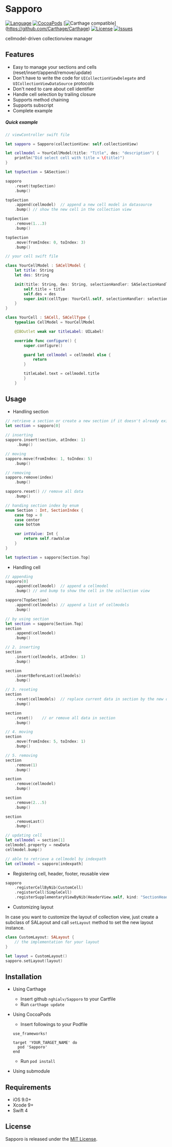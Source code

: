 # Sapporo

[![Language](http://img.shields.io/badge/language-swift-brightgreen.svg?style=flat
)](https://developer.apple.com/swift)
[![CocoaPods](https://img.shields.io/cocoapods/v/Sapporo.svg)]()
[![Carthage compatible](https://img.shields.io/badge/Carthage-compatible-4BC51D.svg?style=flat)]
(https://github.com/Carthage/Carthage)
[![License](http://img.shields.io/badge/license-MIT-lightgrey.svg?style=flat
)](http://mit-license.org)
[![Issues](https://img.shields.io/github/issues/nghialv/Sapporo.svg?style=flat
)](https://github.com/nghialv/Sapporo/issues?state=open)

cellmodel-driven collectionview manager

Features
-----
* Easy to manage your sections and cells (reset/insert/append/remove/update)
* Don't have to write the code for `UICollectionViewDelegate` and `UICollectionViewDataSource` protocols
* Don't need to care about cell identifier
* Handle cell selection by trailing closure
* Supports method chaining
* Supports subscript
* Complete example

##### Quick example

``` swift
// viewController swift file

let sapporo = Sapporo(collectionView: self.collectionView)

let cellmodel = YourCellModel(title: "Title", des: "description") {
	println("Did select cell with title = \(title)")
}

let topSection = SASection()

sapporo
	.reset(topSection)
	.bump()

topSection
	.append(cellmodel)	// append a new cell model in datasource
	.bump()	// show the new cell in the collection view

topSection
	.remove(1...3)
	.bump()

topSection
	.move(fromIndex: 0, toIndex: 3)
	.bump()
```
``` swift
// your cell swift file

class YourCellModel : SACellModel {
	let title: String
	let des: String

	init(title: String, des: String, selectionHandler: SASelectionHandler) {
		self.title = title
		self.des = des
		super.init(cellType: YourCell.self, selectionHandler: selectionHandler)
	}
}

class YourCell : SACell, SACellType {
	typealias CellModel = YourCellModel

	@IBOutlet weak var titleLabel: UILabel!

	override func configure() {
		super.configure()

		guard let cellmodel = cellmodel else {
			return
		}

		titleLabel.text = cellmodel.title
      	}
	}
```

Usage
-----

* Handling section

``` swift
// retrieve a section or create a new section if it doesn't already exist
let section = sapporo[0]
	
// inserting
sapporo.insert(section, atIndex: 1)
	 .bump()

// moving
sapporo.move(fromIndex: 1, toIndex: 5)
	.bump()

// removing
sapporo.remove(index)
	.bump()

sapporo.reset()	// remove all data
	.bump()

// handing section index by enum
enum Section : Int, SectionIndex {
	case top = 0
	case center
	case bottom

	var intValue: Int {
		return self.rawValue
    }
}

let topSection = sapporo[Section.Top]
```

* Handling cell

``` swift
// appending
sapporo[0]
	.append(cellmodel)	// append a cellmodel
	.bump()	// and bump to show the cell in the collection view

sapporo[TopSection]
	.append(cellmodels)	// append a list of cellmodels
	.bump()					

// by using section
let section = sapporo[Section.Top]
section
	.append(cellmodel)
	.bump()

// 2. inserting
section
	.insert(cellmodels, atIndex: 1)
	.bump()

section
	.insertBeforeLast(cellmodels)
	.bump()

// 3. reseting
section
	.reset(cellmodels)	// replace current data in section by the new data
	.bump()

section
	.reset()	// or remove all data in section
	.bump()

// 4. moving
section
	.move(fromIndex: 5, toIndex: 1)
	.bump()

// 5. removing
section
	.remove(1)
	.bump()

section
	.remove(cellmodel)
	.bump()

section
	.remove(2...5)
	.bump()

section
	.removeLast()
	.bump()

// updating cell
let cellmodel = section[1]
cellmodel.property = newData
cellmodel.bump()

// able to retrieve a cellmodel by indexpath
let cellmodel = sapporo[indexpath]
```


* Registering cell, header, footer, reusable view

``` swift
sapporo
	.registerCellByNib(CustomCell)
	.registerCell(SimpleCell)
	.registerSupplementaryViewByNib(HeaderView.self, kind: "SectionHeader")
```

* Customizing layout

In case you want to customize the layout of collection view, just create a subclass of SALayout and call `setLayout` method to set the new layout instance.

``` swift
class CustomLayout: SALayout {
	// the implementation for your layout
}

let layout = CustomLayout()
sapporo.setLayout(layout)
```

Installation
-----
* Using Carthage
	- Insert github `nghialv/Sapporo` to your Cartfile
	- Run `carthage update`

* Using CocoaPods
	- Insert followings to your Podfile
	```
	use_frameworks!

	target 'YOUR_TARGET_NAME' do
	  pod 'Sapporo'
	end
	```
	- Run `pod install`

* Using submodule

Requirements
-----
- iOS 9.0+
- Xcode 9+
- Swift 4

License
-----

Sapporo is released under the [MIT License](https://github.com/nghialv/Sapporo/blob/master/LICENSE).
